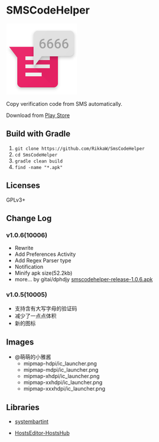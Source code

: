 SMSCodeHelper
===============

![](./app/src/main/res/mipmap-xxxhdpi/ic_launcher.png)

Copy verification code from SMS automatically.


Download from [Play Store](https://play.google.com/store/apps/details?id=rikka.smscodehelper)

## Build with Gradle

1. `git clone https://github.com/RikkaW/SmsCodeHelper`
2. `cd SmsCodeHelper`
3. `gradle clean build`
4. `find -name "*.apk"`

## Licenses

GPLv3+

## Change Log

### v1.0.6(10006)

* Rewrite
* Add Preferences Activity
* Add Regex Parser type
* Notification
* Minify apk size(52.2kb)
* more...
by gitai/dphdjy
[smscodehelper-release-1.0.6.apk](./apk/smscodehelper-release-1.0.6.apk)

### v1.0.5(10005)

* 支持含有大写字母的验证码
* 减少了一点点体积
* 新的图标

## Images

- @萌萌的小雅酱
	+ mipmap-hdpi/ic_launcher.png
	+ mipmap-mdpi/ic_launcher.png
	+ mipmap-xhdpi/ic_launcher.png
	+ mipmap-xxhdpi/ic_launcher.png
	+ mipmap-xxxhdpi/ic_launcher.png

## Libraries

- [systembartint](https://github.com/jgilfelt/SystemBarTint)

- [HostsEditor-HostsHub](https://github.com/HostsHub/HostsEditor-for-Android)
